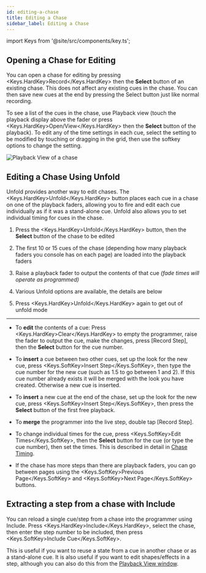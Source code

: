 ```yaml
---
id: editing-a-chase
title: Editing a Chase
sidebar_label: Editing a Chase
---
```


import Keys from '@site/src/components/key.ts';

Opening a Chase for Editing
---------------------------

You can open a chase for editing by pressing <Keys.HardKey>Record</Keys.HardKey> then the <strong>Select</strong>
button of an existing chase. This does not affect any existing cues in
the chase. You can then save new cues at the end by pressing the Select
button just like normal recording.

To see a list of the cues in the chase, use Playback view (touch the
playback display above the fader or press <Keys.HardKey>Open/View</Keys.HardKey> then the <strong>Select</strong>
button of the playback). To edit any of the time settings in each cue,
select the setting to be modified by touching or dragging in the grid,
then use the softkey options to change the setting.

![Playback View of a chase](/docs/images/Playback-View-for-chase.png)

Editing a Chase Using Unfold
----------------------------

Unfold provides another way to edit chases. The <Keys.HardKey>Unfold</Keys.HardKey> button places
each cue in a chase on one of the playback faders, allowing you to fire
and edit each cue individually as if it was a stand-alone cue. Unfold
also allows you to set individual timing for cues in the chase.

1. Press the <Keys.HardKey>Unfold</Keys.HardKey> button, then the <strong>Select</strong> button of the chase to be
edited

2. The first 10 or 15 cues of the chase (depending how many playback faders
you console has on each page) are loaded into the playback faders

3. Raise a playback fader to output the contents of that cue *(fade
times will operate as programmed)*

4. Various Unfold options are available, the details are below

5. Press <Keys.HardKey>Unfold</Keys.HardKey> again to get out of unfold mode

---

-   To <strong>edit</strong> the contents of a cue: Press <Keys.HardKey>Clear</Keys.HardKey> to empty the programmer,
    raise the fader to output the cue, make the changes, press \[Record
    Step\], then the <strong>Select</strong> button for the cue number.

-   To <strong>insert</strong> a cue between two other cues, set up the look for the new
    cue, press <Keys.SoftKey>Insert Step</Keys.SoftKey>, then type the cue number for the new cue
    (such as 1.5 to go between 1 and 2). If this cue number already
    exists it will be merged with the look you have created. Otherwise a
    new cue is inserted.

-   To <strong>insert</strong> a new cue at the end of the chase, set up the look for the
    new cue, press <Keys.SoftKey>Insert Step</Keys.SoftKey>, then press the <strong>Select</strong> button of the
    first free playback.

-   To <strong>merge</strong> the programmer into the live step, double tap \[Record
    Step\].

-   To change individual times for the cue, press <Keys.SoftKey>Edit Times</Keys.SoftKey>, then
    the <strong>Select</strong> button for the cue (or type the cue number), then set the
    times. This is described in detail in [Chase Timing](chase-timing.md).

-   If the chase has more steps than there are playback faders, you can
    go between pages using the <Keys.SoftKey>Previous Page</Keys.SoftKey> and <Keys.SoftKey>Next Page</Keys.SoftKey>
    buttons.

Extracting a step from a chase with Include
-------------------------------------------

You can reload a single cue/step from a chase into the programmer using
Include. Press <Keys.HardKey>Include</Keys.HardKey>, select the chase, then enter the step number to
be included, then press <Keys.SoftKey>Include Cue</Keys.SoftKey>.

This is useful if you want to reuse a state from a cue in another
chase or as a stand-alone cue. It is also useful if you want to edit
shapes/effects in a step, although you can also do this from the
[Playback View window](#opening-a-chase-for-editing).